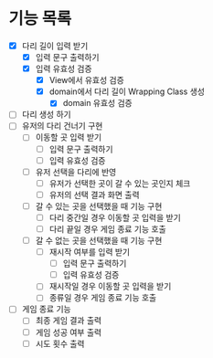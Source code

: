 # 기능 목록

- [x] 다리 길이 입력 받기
    - [x] 입력 문구 출력하기
    - [x] 입력 유효성 검증
        - [x] View에서 유효성 검증
        - [x] domain에서 다리 길이 Wrapping Class 생성
            - [x] domain 유효성 검증
- [ ] 다리 생성 하기
- [ ] 유저의 다리 건너기 구현
    - [ ] 이동할 곳 입력 받기
        - [ ] 입력 문구 출력하기
        - [ ] 입력 유효성 검증
    - [ ] 유저 선택을 다리에 반영
        - [ ] 유저가 선택한 곳이 갈 수 있는 곳인지 체크
        - [ ] 유저의 선택 결과 화면 출력
    - [ ] 갈 수 있는 곳을 선택했을 때 기능 구현
        - [ ] 다리 중간일 경우 이동할 곳 입력을 받기
        - [ ] 다리 끝일 경우 게임 종료 기능 호출
    - [ ] 갈 수 없는 곳을 선택했을 때 기능 구현
        - [ ] 재시작 여부를 입력 받기
            - [ ] 입력 문구 출력하기
            - [ ] 입력 유효성 검증
        - [ ] 재시작일 경우 이동할 곳 입력을 받기
        - [ ] 종류일 경우 게임 종료 기능 호출
- [ ] 게임 종료 기능
    - [ ] 최종 게임 결과 출력
    - [ ] 게임 성공 여부 출력
    - [ ] 시도 횟수 출력